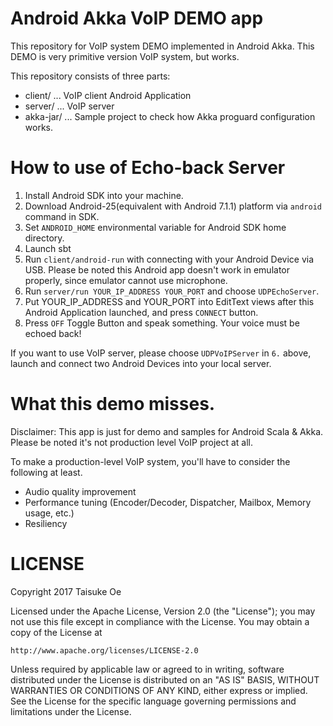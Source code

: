 # Android Akka VoIP DEMO app

This repository for VoIP system DEMO implemented in Android Akka.
This DEMO is very primitive version VoIP system, but works.

This repository consists of three parts:

- client/ ... VoIP client Android Application
- server/ ... VoIP server
- akka-jar/ ... Sample project to check how Akka proguard configuration works.

# How to use of Echo-back Server
1. Install Android SDK into your machine.
2. Download Android-25(equivalent with Android 7.1.1) platform via `android` command in SDK.
3. Set `ANDROID_HOME` environmental variable for Android SDK home directory.
4. Launch sbt
5. Run `client/android-run` with connecting with your Android Device via USB.
    Please be noted this Android app doesn't work in emulator properly, since emulator cannot use microphone.
6. Run `server/run YOUR_IP_ADDRESS YOUR_PORT` and choose `UDPEchoServer`.
7. Put YOUR_IP_ADDRESS and YOUR_PORT into EditText views after this Android Application launched, and press `CONNECT` button.
8. Press `OFF` Toggle Button and speak something. Your voice must be echoed back!

If you want to use VoIP server, please choose `UDPVoIPServer` in `6.` above, launch and connect two Android Devices into your local server.

# What this demo misses.
Disclaimer: This app is just for demo and samples for Android Scala & Akka.
Please be noted it's not production level VoIP project at all.

To make a production-level VoIP system, you'll have to consider the following at least.
* Audio quality improvement
* Performance tuning (Encoder/Decoder, Dispatcher, Mailbox, Memory usage, etc.)
* Resiliency


# LICENSE

Copyright 2017 Taisuke Oe

Licensed under the Apache License, Version 2.0 (the "License");
you may not use this file except in compliance with the License.
You may obtain a copy of the License at

    http://www.apache.org/licenses/LICENSE-2.0

Unless required by applicable law or agreed to in writing, software
distributed under the License is distributed on an "AS IS" BASIS,
WITHOUT WARRANTIES OR CONDITIONS OF ANY KIND, either express or implied.
See the License for the specific language governing permissions and
limitations under the License.